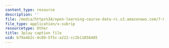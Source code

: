 ```yaml
---
content_type: resource
description: ''
file: /media/https%3A/open-learning-course-data-rc.s3.amazonaws.com/7-01sc-fundamentals-of-biology-fall-2011/b79a4b2c4c895f5ca222cc2b11856485_SxaoWJ2gkzc.vtt
file_type: application/x-subrip
resourcetype: Other
title: 3play caption file
uid: b79a4b2c-4c89-5f5c-a222-cc2b11856485
---
```

